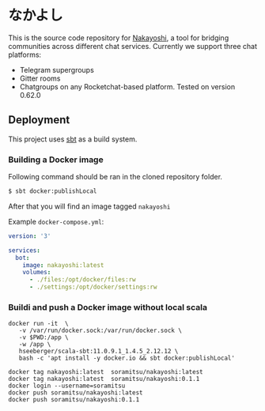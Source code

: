 # なかよし

This is the source code repository for [Nakayoshi], a tool for bridging communities across different chat services.
Currently we support three chat platforms:
 - Telegram supergroups
 - Gitter rooms
 - Chatgroups on any Rocketchat-based platform. Tested on version 0.62.0

[Nakayoshi]: https://github.com/soramitsu/nakayoshi

## Deployment

This project uses [sbt] as a build system.

[sbt]: https://www.scala-sbt.org/

### Building a Docker image

Following command should be ran in the cloned repository folder.

```sh
$ sbt docker:publishLocal
```

After that you will find an image tagged `nakayoshi`

Example `docker-compose.yml`:

```yml
version: '3'

services:
  bot:
    image: nakayoshi:latest
    volumes:
      - ./files:/opt/docker/files:rw
      - ./settings:/opt/docker/settings:rw
```
### Buildi and push a Docker image without local scala
```shell
docker run -it  \
   -v /var/run/docker.sock:/var/run/docker.sock \
   -v $PWD:/app \
   -w /app \
   hseeberger/scala-sbt:11.0.9.1_1.4.5_2.12.12 \
   bash -c 'apt install -y docker.io && sbt docker:publishLocal'

docker tag nakayoshi:latest  soramitsu/nakayoshi:latest 
docker tag nakayoshi:latest  soramitsu/nakayoshi:0.1.1 
docker login --username=soramitsu
docker push soramitsu/nakayoshi:latest
docker push soramitsu/nakayoshi:0.1.1
```